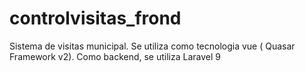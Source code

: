 # controlvisitas_frond
Sistema de visitas municipal. Se utiliza como tecnologia vue ( Quasar Framework v2). Como backend, se utiliza Laravel 9
